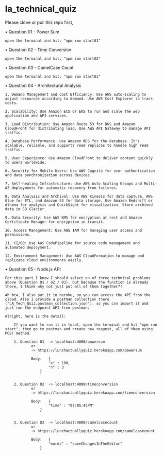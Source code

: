 # la_technical_quiz

Please clone or pull this repo first,

• Question 01 - Power Sum

	open the terminal and hit: "npm run start01"
	
	
	
• Question 02 - Time Conversion

	open the terminal and hit: "npm run start02"
	
	
	
• Question 03 - CamelCase Count

	open the terminal and hit: "npm run start03"
	
	
	
• Question 04 - Architectural Analysis

	1. Demand Management and Cost Efficiency: Use AWS auto-scaling to adjust resources according to demand. Use AWS Cost Explorer to track costs.

	2. Scalability: Use Amazon ECS or EKS to run and scale the web application and API services.

	3. Load Distribution: Use Amazon Route 53 for DNS and Amazon CloudFront for distributing load. Use AWS API Gateway to manage API traffic.

	4. Database Performance: Use Amazon RDS for the database. It's scalable, reliable, and supports read replicas to handle high read traffic.

	5. User Experience: Use Amazon CloudFront to deliver content quickly to users worldwide.

	6. Security for Mobile Users: Use AWS Cognito for user authentication and data synchronization across devices.

	7. Self-healing Infrastructure: Use AWS Auto Scaling Groups and Multi-AZ deployments for automatic recovery from failures.

	8. Data Analysis and Archival: Use AWS Kinesis for data capture, AWS Glue for ETL, and Amazon S3 for data storage. Use Amazon Redshift or Athena for analysis and QuickSight for visualization. Store archived data in S3 Glacier.

	9. Data Security: Use AWS KMS for encryption at rest and Amazon Certificate Manager for encryption in transit.

	10. Access Management: Use AWS IAM for managing user access and permissions.

	11. CI/CD: Use AWS CodePipeline for source code management and automated deployment.

	12. Environment Management: Use AWS CloudFormation to manage and replicate cloud environments easily.
	
	

• Question 05 - Node.js API

	For this part I know I should select on of three technical problems above (Question 01 / 02 / 03), but because the function is already there, I think why not just put all of them together?!
	
	Ah btw, I also put it in heroku, so you can access the API from the cloud. Also I provide a postman collection there ('LA_Tech_Quiz.postman_collection.json'), so you can import it and just run the endpoint API from postman.
	
	Alright, here is the detail:
	
		If you want to run it in local, open the terminal and hit "npm run start", then go to postman and create new request, all of them using POST method.
	
		1. Question 01 	-> localhost:4000/powersum
				or
				-> https://lunchactuallyquiz.herokuapp.com/powersum
						
				Body:	{
						"x" : 100,
						"n" : 3
					}
						
						
		2. Question 02 	-> localhost:4000/timeconversion
				or
				-> https://lunchactuallyquiz.herokuapp.com/timeconversion
						
				Body:	{
						"time" : "07:05:45PM"
					}
						
						
		3. Question 03 	-> localhost:4000/camelcasecount
				or
				-> https://lunchactuallyquiz.herokuapp.com/camelcasecount
						
				Body:	{
						"words" : "saveChangesInTheEditor"
					}
